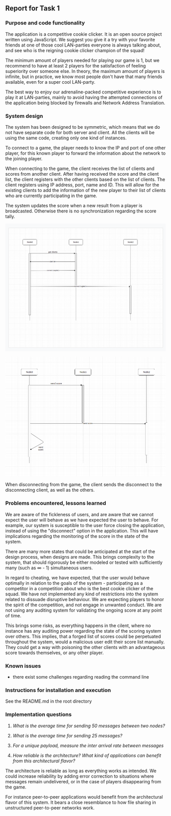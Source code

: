 ## Report for Task 1

### Purpose and code functionality

The application is a competitive cookie clicker. It is an open source project written using JavaScript. We suggest you give it a try with your favorite friends at one of those cool LAN-parties everyone is always talking about, and see who is the reigning cookie clicker champion of the squad!

The minimum amount of players needed for playing our game is 1, but we recommend to have at least 2 players for the satisfaction of feeling superiority over someone else.  In theory, the maximum amount of players is infinite, but in practice, we know most people don't have that many friends available, even for a super cool LAN-party.

The best way to enjoy our adrenaline-packed competitive experience is to play it at LAN-parties, mainly to avoid having the attempted connections of the application being blocked by firewalls and Network Address Translation.

### System design

The system has been designed to be symmetric, which means that we do not have separate code for both server and client. All the clients will be using the same code, creating only one kind of instances.

To connect to a game, the player needs to know the IP and port of one other player, for this known player to forward the information about the network to the joining player.

When connecting to the game, the client receives the list of clients and scores from another client. After having received the score and the client list, the client registers with the other clients based on the list of clients. The client registers using IP address, port, name and ID. This will allow for the existing clients to add the information of the new player to their list of clients who are currently participating in the game.

The system updates the score when a new result from a player is broadcasted. Otherwise there is no synchronization regarding the score tally.

![chart 1](unknown.png)

![chart 2](unknown2.png)

When disconnecting from the game, the client sends the disconnect to the disconnecting client, as well as the others.

### Problems encountered, lessons learned

We are aware of the fickleness of users, and are aware that we cannot expect the user will behave as we have expected the user to behave. For example, our system is susceptible to the user force closing the application, instead of using the "disconnect" option in the application. This will have implications regarding the monitoring of the score in the state of the system.

There are many more states that could be anticipated at the start of the design process, when designs are made. This brings complexity to the system, that should rigorously be either modeled or tested with sufficiently many (such as &infin; - 1) simultaneous users.

In regard to cheating, we have expected, that the user would behave optimally in relation to the goals of the system - participating as a competitor in a competition about who is the best cookie clicker of the squad. We have not implemented any kind of restrictions into the system related to dissuade disruptive behaviour. We are expecting players to honor the spirit of the competition, and not engage in unwanted conduct. We are not using any auditing system for validating the ongoing score at any point of time.

This brings some risks, as everything happens in the cilent, where no instance has any auditing power regarding the state of the scoring system over others. This implies, that a forged list of scores could be perpetuated throughout the system, would a malicious user edit their score list manually. They could get a way with poisoning the other clients with an advantageous score towards themselves, or any other player.

### Known issues

  * there exist some challenges regarding reading the command line

### Instructions for installation and execution

See the README.md in the root directory

### Implementation questions

1. *What is the average time for sending 50 messages between two nodes?*

2. *What is the average time for sending 25 messages?*

3. *For a unique payload, measure the inter arrival rate between messages*

4. *How reliable is the architecture? What kind of applications can benefit from this architectural flavor?*

The architecture is reliable as long as everything works as intended. We could increase reliability by adding error correction to situations where messages remain undelivered, or in the case of players disappearing from the game.

For instance peer-to-peer applications would benefit from the architectural flavor of this system. It bears a close resemblance to how file sharing in unstructured peer-to-peer networks work.
